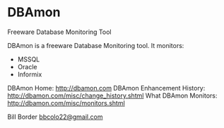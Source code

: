 # DBAmon
Freeware Database Monitoring Tool

DBAmon is a freeware Database Monitoring tool. It monitors:

- MSSQL
- Oracle
- Informix

DBAmon Home:                http://dbamon.com
DBAmon Enhancement History: http://dbamon.com/misc/change_history.shtml
What DBAmon Monitors:       http://dbamon.com/misc/monitors.shtml

Bill Border
bbcolo22@gmail.com
